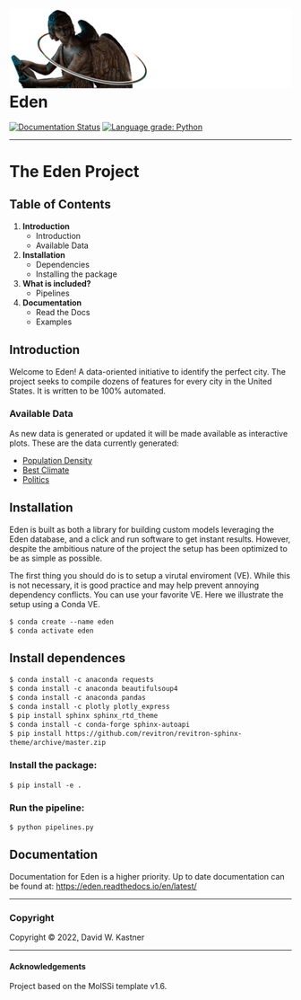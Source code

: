 ![Graphical Introduction to Eden](docs/_static/header.png)
Eden
==============================
[//]: # (Badges)
[![Documentation Status](https://readthedocs.org/projects/eden/badge/?version=latest)](https://eden.readthedocs.io/en/latest/?badge=latest)
[![Language grade: Python](https://img.shields.io/lgtm/grade/python/g/davidkastner/eden.svg?logo=lgtm&logoWidth=18)](https://lgtm.com/projects/g/davidkastner/eden/context:python)

---

# The Eden Project
## Table of Contents
1. **Introduction**
    * Introduction
    * Available Data
2. **Installation**
    * Dependencies
    * Installing the package
3. **What is included?**
    * Pipelines
4. **Documentation**
    * Read the Docs
    * Examples


## Introduction
Welcome to Eden! A data-oriented initiative to identify the perfect city. 
The project seeks to compile dozens of features for every city in the United States.
It is written to be 100% automated.

### Available Data
As new data is generated or updated it will be made available as interactive plots.
These are the data currently generated:

- [Population Density](https://eden.readthedocs.io/en/latest/_static/density.html)
- [Best Climate]()
- [Politics]()


## Installation
Eden is built as both a library for building custom models leveraging the Eden database, 
and a click and run software to get instant results. 
However, despite the ambitious nature of the project the setup has been optimized to be as simple as possible.

The first thing you should do is to setup a virutal enviroment (VE). 
While this is not necessary, it is good practice and may help prevent annoying dependency conflicts. 
You can use your favorite VE. Here we illustrate the setup using a Conda VE.

```
$ conda create --name eden
$ conda activate eden
```

## Install dependences
```
$ conda install -c anaconda requests
$ conda install -c anaconda beautifulsoup4
$ conda install -c anaconda pandas
$ conda install -c plotly plotly_express
$ pip install sphinx sphinx_rtd_theme
$ conda install -c conda-forge sphinx-autoapi
$ pip install https://github.com/revitron/revitron-sphinx-theme/archive/master.zip
```

### Install the package:
```
$ pip install -e .
```

### Run the pipeline:
```
$ python pipelines.py
```

## Documentation
Documentation for Eden is a higher priority. Up to date documentation can be found at:
https://eden.readthedocs.io/en/latest/


---
### Copyright

Copyright © 2022, David W. Kastner

---
#### Acknowledgements
 
Project based on the MolSSi template v1.6.
